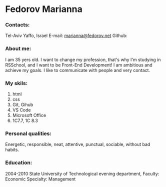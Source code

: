 # Fedorov Marianna

### Contacts:

Tel-Aviv Yaffo, Israel
E-mail: marianna@fedorov.net
Github:

### About me:

I am 35 yers old. I want to change my profession, that's why I'm studying in RSSchool, and I want to be Front-End Development! I am ambitious and achieve my goals.
I like to communicate with people and very contact.

### My skils:

1. html
2. css
3. Git, Gihub
4. VS Code
5. Microsoft Office
6. 1С7.7, 1С 8.3

### Personal qualities:

Energetic, responsible, neat, attentive, punctual, sociable, without bad habits.

### Education:

2004-2010 State University of Technological evening department,
Faculty: Economic
Specialty: Management
